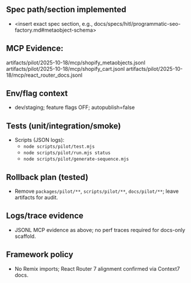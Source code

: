 ## Spec path/section implemented

- <insert exact spec section, e.g., docs/specs/hitl/programmatic-seo-factory.md#metaobject-schema>

## MCP Evidence:

artifacts/pilot/2025-10-18/mcp/shopify_metaobjects.jsonl
artifacts/pilot/2025-10-18/mcp/shopify_cart.jsonl
artifacts/pilot/2025-10-18/mcp/react_router_docs.jsonl

## Env/flag context

- dev/staging; feature flags OFF; autopublish=false

## Tests (unit/integration/smoke)

- Scripts (JSON logs):
  - `node scripts/pilot/test.mjs`
  - `node scripts/pilot/run.mjs status`
  - `node scripts/pilot/generate-sequence.mjs`

## Rollback plan (tested)

- Remove `packages/pilot/**`, `scripts/pilot/**`, `docs/pilot/**`; leave artifacts for audit.

## Logs/trace evidence

- JSONL MCP evidence as above; no perf traces required for docs-only scaffold.

## Framework policy

- No Remix imports; React Router 7 alignment confirmed via Context7 docs.
